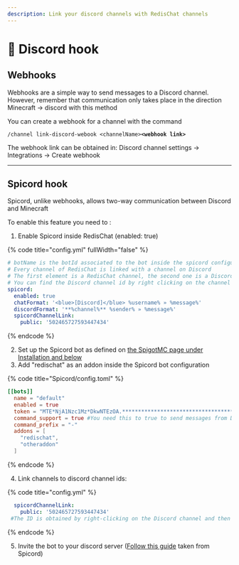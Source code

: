 ```yaml
---
description: Link your discord channels with RedisChat channels
---
```


# 🐨 Discord hook

## Webhooks

Webhooks are a simple way to send messages to a Discord channel. However, remember that communication only takes place in the direction Minecraft -> discord with this method

You can create a webhook for a channel with the command&#x20;

`/channel link-discord-webook <channelName>`**`<webhook link>`**

The webhook link can be obtained in: Discord channel settings -> Integrations -> Create webhook

***

## Spicord hook

Spicord, unlike webhooks, allows two-way communication between Discord and Minecraft

To enable this feature you need to :

1. Enable Spicord inside RedisChat (enabled: true)

{% code title="config.yml" fullWidth="false" %}
```yaml
# botName is the botId associated to the bot inside the spicord configuration
# Every channel of RedisChat is linked with a channel on Discord
# The first element is a RedisChat channel, the second one is a Discord channel id
# You can find the Discord channel id by right clicking on the channel and clicking on 'Copy ID'
spicord:
  enabled: true
  chatFormat: '<blue>[Discord]</blue> %username% » %message%'
  discordFormat: '**%channel%** %sender% » %message%'
  spicordChannelLink:
    public: '502465727593447434'
```
{% endcode %}

2. Set up the Spicord bot as defined on [the SpigotMC page under Installation and below](https://www.spigotmc.org/resources/spicord.64918/)
3. Add "redischat" as an addon inside the Spicord bot configuration

{% code title="Spicord/config.toml" %}
```toml
[[bots]]
  name = "default"
  enabled = true
  token = "MTE*NjA1Nzc1Mz*DkwNTEzOA.******************************************"
  command_support = true #You need this to true to send messages from Discord to MC
  command_prefix = "-"
  addons = [
    "redischat",
    "otheraddon"
  ]
```
{% endcode %}

4. Link channels to discord channel ids:

{% code title="config.yml" %}
```yaml
  spicordChannelLink:
    public: '502465727593447434' 
 #The ID is obtained by right-clicking on the Discord channel and then Copy channel ID
```
{% endcode %}

5. Invite the bot to your discord server ([Follow this guide](https://github.com/Spicord/Spicord/blob/v5/tutorial/CREATE-A-BOT.md) taken from Spicord)
